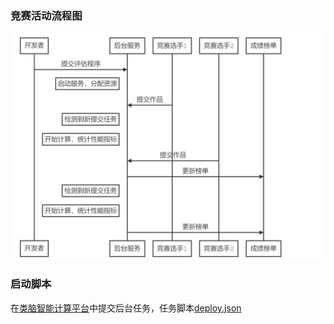 ### 竞赛活动流程图
![challenge_flow](./challenge_flow.png)

### 启动脚本

在[类脑智能计算平台](https://202.38.95.226:6443)中提交后台任务，任务脚本[deploy.json](./deploy.json)